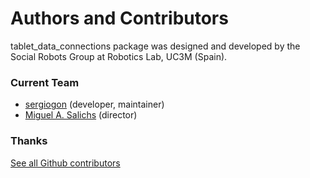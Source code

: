 # Authors and Contributors

tablet_data_connections package was designed and developed by the Social Robots Group at Robotics Lab, UC3M (Spain).

### Current Team

* [sergiogon](http://asimov.uc3m.es/sergiogon) (developer, maintainer)
* [Miguel A. Salichs](http://roboticslab.uc3m.es/roboticslab/people/ma-salichs) (director)


### Thanks

[See all Github contributors](http://asimov.uc3m.es/devices/tablet_data_connections/contributors)

